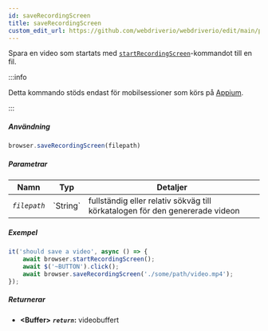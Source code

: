 ```yaml
---
id: saveRecordingScreen
title: saveRecordingScreen
custom_edit_url: https://github.com/webdriverio/webdriverio/edit/main/packages/webdriverio/src/commands/browser/saveRecordingScreen.ts
---
```


Spara en video som startats med [`startRecordingScreen`](/docs/api/appium#startrecordingscreen)-kommandot till en fil.

:::info

Detta kommando stöds endast för mobilsessioner som körs på [Appium](https://appium.github.io/appium.io/docs/en/commands/device/recording-screen/start-recording-screen/).

:::

##### Användning

```js
browser.saveRecordingScreen(filepath)
```

##### Parametrar

<table>
  <thead>
    <tr>
      <th>Namn</th><th>Typ</th><th>Detaljer</th>
    </tr>
  </thead>
  <tbody>
    <tr>
      <td><code><var>filepath</var></code></td>
      <td>`String`</td>
      <td>fullständig eller relativ sökväg till körkatalogen för den genererade videon</td>
    </tr>
  </tbody>
</table>

##### Exempel

```js title="saveRecordingScreen.js"
it('should save a video', async () => {
    await browser.startRecordingScreen();
    await $('~BUTTON').click();
    await browser.saveRecordingScreen('./some/path/video.mp4');
});
```

##### Returnerar

- **&lt;Buffer&gt;**
            **<code><var>return</var></code>:**             videobuffert